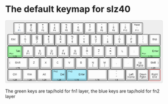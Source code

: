# The default keymap for slz40

![](SLZ40_Default.jpg)

The green keys are tap/hold for fn1 layer, the blue keys are tap/hold for fn2 layer
